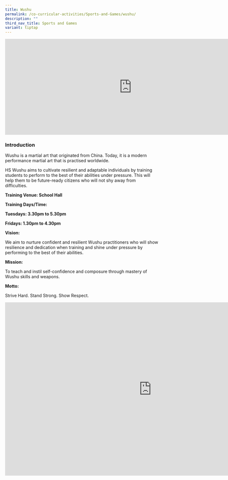 ```yaml
---
title: Wushu
permalink: /co-curricular-activities/Sports-and-Games/wushu/
description: ""
third_nav_title: Sports and Games
variant: tiptap
---
```

<div class="iframe-wrapper">
<iframe height="315" width="830" allowfullscreen="true" frameborder="0" src="https://www.youtube.com/embed/j2YuwbdnxMg"></iframe>
</div>
<h3>Introduction</h3>
<p>Wushu is a martial art that originated from China. Today, it is a modern
performance martial art that is practised worldwide.</p>
<p>HS Wushu aims to cultivate resilient and adaptable individuals by training
students to perform to the best of their abilities under pressure. This
will help them to be future-ready citizens who will not shy away from difficulties.</p>
<p><strong>Training Venue: School Hall</strong>
</p>
<p><strong>Training Days/Time:</strong>
</p>
<p><strong>Tuesdays: 3.30pm to 5.30pm</strong>
</p>
<p><strong>Fridays: 1.30pm to 4.30pm</strong>
</p>
<p></p>
<p><strong>Vision:</strong>
</p>
<p>We aim to nurture confident and resilient Wushu practitioners who will
show resilience and dedication when training and shine under pressure by
performing to the best of their abilities.</p>
<p><strong>Mission:</strong>
</p>
<p>To teach and instil self-confidence and composure through mastery of Wushu
skills and weapons.</p>
<p><strong>Motto:</strong>
</p>
<p>Strive Hard. Stand Strong. Show Respect.</p>
<div class="iframe-wrapper">
<iframe height="569" width="960" allowfullscreen="true" frameborder="0" src="https://docs.google.com/presentation/d/e/2PACX-1vQOzL7sd-OG17SlHcTMXsEGWULZvpQ8GNPjX1wpkcl8woo4QHyb2EhnU0JpBAn1eQ/embed?start=true&amp;loop=false&amp;delayms=3000"></iframe>
</div>
<p></p>